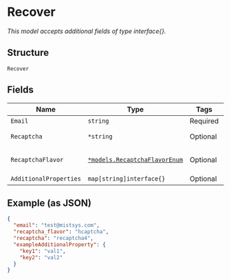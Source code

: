 
# Recover

*This model accepts additional fields of type interface{}.*

## Structure

`Recover`

## Fields

| Name | Type | Tags | Description |
|  --- | --- | --- | --- |
| `Email` | `string` | Required | **Constraints**: *Maximum Length*: `64` |
| `Recaptcha` | `*string` | Optional | See  https://www.google.com/recaptcha/ |
| `RecaptchaFlavor` | [`*models.RecaptchaFlavorEnum`](../../doc/models/recaptcha-flavor-enum.md) | Optional | flavor of the captcha. enum: `google`, `hcaptcha`<br>**Default**: `"google"` |
| `AdditionalProperties` | `map[string]interface{}` | Optional | - |

## Example (as JSON)

```json
{
  "email": "test@mistsys.com",
  "recaptcha_flavor": "hcaptcha",
  "recaptcha": "recaptcha4",
  "exampleAdditionalProperty": {
    "key1": "val1",
    "key2": "val2"
  }
}
```

